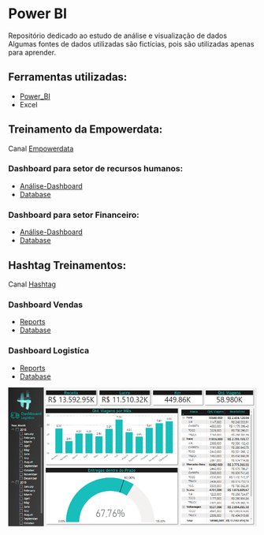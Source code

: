 # Power BI
Repositório dedicado ao estudo de análise e visualização de dados
Algumas fontes de dados utilizadas são fictícias, pois são utilizadas apenas para aprender.


## Ferramentas utilizadas:
- [Power_BI](https://powerbi.microsoft.com/pt-br/desktop/)
- Excel

## Treinamento da Empowerdata:
Canal [Empowerdata](https://www.youtube.com/channel/UCX8dXdLxlgBSKcOhb-ixuJg)

### Dashboard para setor de recursos humanos:
- [Análise-Dashboard](/People-Management-Analysis/Human-Resources-Analysis.pbix)
- [Database](/People-Management-Analysis/Database)

### Dashboard para setor Financeiro:
- [Análise-Dashboard](/Sales-Analysis/Finance-Section-Analysis.pbix)
- [Database](/Sales-Analysis/Database)

## Hashtag Treinamentos:
Canal [Hashtag](https://www.youtube.com/channel/UCw0leRmeaX7R_9BDd3TvCzg)<br>

### Dashboard Vendas
- [Reports](./Purchases/Dashboard-Compras.pbix)
- [Database](./Purchases/Compras.xlsx)

### Dashboard Logistíca
- [Reports](./Logistics/dashboard-logistic.pbix)
- [Database](./Logistics/Base-Logistica.xlsx)

<div align="center">
    <img alt="dashboard image" src="./Logistics/dash-logistic-image.png" width="600px"> 
</div>